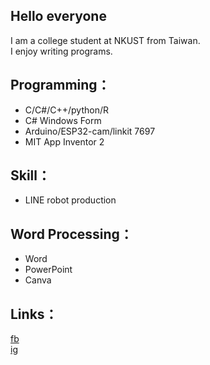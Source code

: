 ## Hello everyone
I am a college student at NKUST from Taiwan.  
I enjoy writing programs.
## Programming：
- C/C#/C++/python/R
- C# Windows Form
- Arduino/ESP32-cam/linkit 7697
- MIT App Inventor 2
## Skill：
- LINE robot production
## Word Processing：
- Word
- PowerPoint
- Canva
## Links：
[fb](https://www.facebook.com/profile.php?id=100008125330551&locale=zh_TW)  
[ig](https://www.instagram.com/xixa3333/)  
